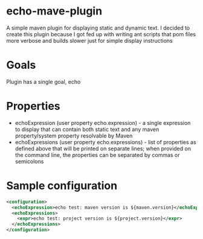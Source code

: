 # echo-mave-plugin
A simple maven plugin for displaying static and dynamic text. I decided to create this plugin because I got fed up with writing ant scripts that pom files more verbose and builds slower just for simple display instructions

# Goals
Plugin has a single goal, echo

# Properties
* echoExpression (user property echo.expression) - a single expression to display that can contain both static text and any maven property/system property resolvable by Maven
* echoExpressions (user property echo.expressions) - list of properties as defined above that will be printed on separate lines; when provided on the command line, the properties can be separated by commas or semicolons

# Sample configuration
````xml
<configuration>
  <echoExpression>echo test: maven version is ${maven.version}</echoExpression>
  <echoExpressions>
    <expr>echo test: project version is ${project.version}</expr>
  </echoExpressions>
</configuration>
````
